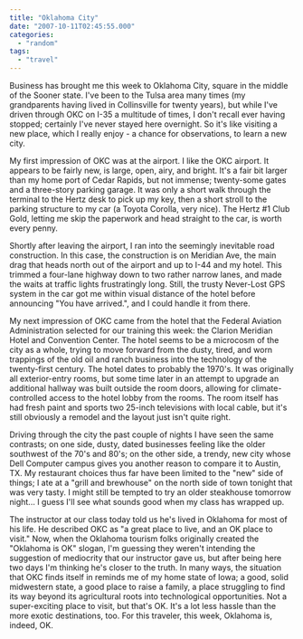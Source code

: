 ```yaml
---
title: "Oklahoma City"
date: "2007-10-11T02:45:55.000"
categories: 
  - "random"
tags: 
  - "travel"
---
```


Business has brought me this week to Oklahoma City, square in the middle of the Sooner state. I've been to the Tulsa area many times (my grandparents having lived in Collinsville for twenty years), but while I've driven through OKC on I-35 a multitude of times, I don't recall ever having stopped; certainly I've never stayed here overnight. So it's like visiting a new place, which I really enjoy - a chance for observations, to learn a new city.

My first impression of OKC was at the airport. I like the OKC airport. It appears to be fairly new, is large, open, airy, and bright. It's a fair bit larger than my home port of Cedar Rapids, but not immense; twenty-some gates and a three-story parking garage. It was only a short walk through the terminal to the Hertz desk to pick up my key, then a short stroll to the parking structure to my car (a Toyota Corolla, very nice). The Hertz #1 Club Gold, letting me skip the paperwork and head straight to the car, is worth every penny.

Shortly after leaving the airport, I ran into the seemingly inevitable road construction. In this case, the construction is on Meridian Ave, the main drag that heads north out of the airport and up to I-44 and my hotel. This trimmed a four-lane highway down to two rather narrow lanes, and made the waits at traffic lights frustratingly long. Still, the trusty Never-Lost GPS system in the car got me within visual distance of the hotel before announcing "You have arrived.", and I could handle it from there.

My next impression of OKC came from the hotel that the Federal Aviation Administration selected for our training this week: the Clarion Meridian Hotel and Convention Center. The hotel seems to be a microcosm of the city as a whole, trying to move forward from the dusty, tired, and worn trappings of the old oil and ranch business into the technology of the twenty-first century. The hotel dates to probably the 1970's. It was originally all exterior-entry rooms, but some time later in an attempt to upgrade an additional hallway was built outside the room doors, allowing for climate-controlled access to the hotel lobby from the rooms. The room itself has had fresh paint and sports two 25-inch televisions with local cable, but it's still obviously a remodel and the layout just isn't quite right.

Driving through the city the past couple of nights I have seen the same contrasts; on one side, dusty, dated businesses feeling like the older southwest of the 70's and 80's; on the other side, a trendy, new city whose Dell Computer campus gives you another reason to compare it to Austin, TX. My restaurant choices thus far have been limited to the "new" side of things; I ate at a "grill and brewhouse" on the north side of town tonight that was very tasty. I might still be tempted to try an older steakhouse tomorrow night... I guess I'll see what sounds good when my class has wrapped up.

The instructor at our class today told us he's lived in Oklahoma for most of his life. He described OKC as "a great place to live, and an OK place to visit." Now, when the Oklahoma tourism folks originally created the "Oklahoma is OK" slogan, I'm guessing they weren't intending the suggestion of mediocrity that our instructor gave us, but after being here two days I'm thinking he's closer to the truth. In many ways, the situation that OKC finds itself in reminds me of my home state of Iowa; a good, solid midwestern state, a good place to raise a family, a place struggling to find its way beyond its agricultural roots into technological opportunities. Not a super-exciting place to visit, but that's OK. It's a lot less hassle than the more exotic destinations, too. For this traveler, this week, Oklahoma is, indeed, OK.

